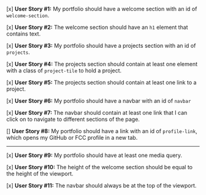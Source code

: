 [x] **User Story #1:** My portfolio should have a welcome section with an id of `welcome-section`.

[x] **User Story #2:** The welcome section should have an `h1` element that contains text.

[x] **User Story #3:** My portfolio should have a projects section with an id of `projects`.

[x] **User Story #4:** The projects section should contain at least one element with a class of `project-tile` to hold a project.

[x] **User Story #5:** The projects section should contain at least one link to a project.

[x] **User Story #6:** My portfolio should have a navbar with an id of `navbar`

[x] **User Story #7:** The navbar should contain at least one link that I can click on to navigate to different sections of the page.

[] **User Story #8:** My portfolio should have a link with an id of `profile-link`, which opens my GitHub or FCC profile in a new tab.

---

[x] **User Story #9:** My portfolio should have at least one media query.

[x] **User Story #10:** The height of the welcome section should be equal to the height of the viewport.

[x] **User Story #11:** The navbar should always be at the top of the viewport.
